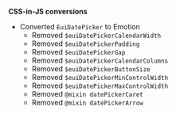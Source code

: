 **CSS-in-JS conversions**

- Converted `EuiDatePicker` to Emotion
  - Removed `$euiDatePickerCalendarWidth`
  - Removed `$euiDatePickerPadding`
  - Removed `$euiDatePickerGap`
  - Removed `$euiDatePickerCalendarColumns`
  - Removed `$euiDatePickerButtonSize`
  - Removed `$euiDatePickerMinControlWidth`
  - Removed `$euiDatePickerMaxControlWidth`
  - Removed `@mixin datePickerCaret`
  - Removed `@mixin datePickerArrow`
